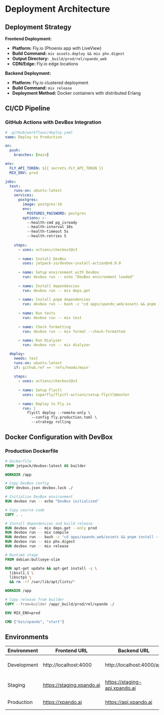 # Deployment Architecture

## Deployment Strategy

**Frontend Deployment:**
- **Platform:** Fly.io (Phoenix app with LiveView)
- **Build Command:** `mix assets.deploy && mix phx.digest`
- **Output Directory:** `_build/prod/rel/xpando_web`
- **CDN/Edge:** Fly.io edge locations

**Backend Deployment:**
- **Platform:** Fly.io clustered deployment
- **Build Command:** `mix release`
- **Deployment Method:** Docker containers with distributed Erlang

## CI/CD Pipeline

### GitHub Actions with DevBox Integration

```yaml
# .github/workflows/deploy.yaml
name: Deploy to Production

on:
  push:
    branches: [main]

env:
  FLY_API_TOKEN: ${{ secrets.FLY_API_TOKEN }}
  MIX_ENV: prod

jobs:
  test:
    runs-on: ubuntu-latest
    services:
      postgres:
        image: postgres:16
        env:
          POSTGRES_PASSWORD: postgres
        options: >-
          --health-cmd pg_isready
          --health-interval 10s
          --health-timeout 5s
          --health-retries 5
    
    steps:
      - uses: actions/checkout@v3
      
      - name: Install DevBox
        uses: jetpack-io/devbox-install-action@v0.9.0
      
      - name: Setup environment with DevBox
        run: devbox run -- echo "DevBox environment loaded"
      
      - name: Install dependencies
        run: devbox run -- mix deps.get
      
      - name: Install pnpm dependencies
        run: devbox run -- bash -c "cd apps/xpando_web/assets && pnpm install"
      
      - name: Run tests
        run: devbox run -- mix test
      
      - name: Check formatting
        run: devbox run -- mix format --check-formatted
      
      - name: Run Dialyzer
        run: devbox run -- mix dialyzer

  deploy:
    needs: test
    runs-on: ubuntu-latest
    if: github.ref == 'refs/heads/main'
    
    steps:
      - uses: actions/checkout@v3
      
      - name: Setup Flyctl
        uses: superfly/flyctl-actions/setup-flyctl@master
      
      - name: Deploy to Fly.io
        run: |
          flyctl deploy --remote-only \
            --config fly.production.toml \
            --strategy rolling
```

## Docker Configuration with DevBox

### Production Dockerfile
```dockerfile
# Dockerfile
FROM jetpack/devbox:latest AS builder

WORKDIR /app

# Copy DevBox config
COPY devbox.json devbox.lock ./

# Initialize DevBox environment
RUN devbox run -- echo "DevBox initialized"

# Copy source code
COPY . .

# Install dependencies and build release
RUN devbox run -- mix deps.get --only prod
RUN devbox run -- mix compile
RUN devbox run -- bash -c "cd apps/xpando_web/assets && pnpm install --frozen-lockfile && pnpm run build"
RUN devbox run -- mix phx.digest
RUN devbox run -- mix release

# Runtime stage
FROM debian:bullseye-slim

RUN apt-get update && apt-get install -y \
  libssl1.1 \
  libsctp1 \
  && rm -rf /var/lib/apt/lists/*

WORKDIR /app

# Copy release from builder
COPY --from=builder /app/_build/prod/rel/xpando ./

ENV MIX_ENV=prod

CMD ["bin/xpando", "start"]
```

## Environments

| Environment | Frontend URL | Backend URL | Purpose |
|------------|--------------|-------------|---------|
| Development | http://localhost:4000 | http://localhost:4000/api | Local development with DevBox |
| Staging | https://staging.xpando.ai | https://staging-api.xpando.ai | Pre-production testing |
| Production | https://xpando.ai | https://api.xpando.ai | Live environment |